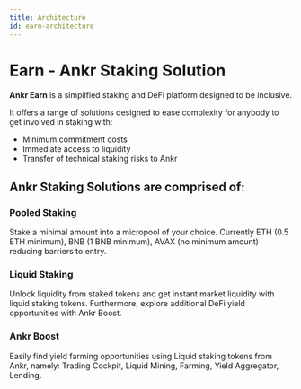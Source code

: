 ```yaml
---
title: Architecture
id: earn-architecture
---
```


# Earn -  Ankr Staking Solution

**Ankr Earn** ​is a simplified staking and DeFi platform designed to be inclusive.

It offers a range of solutions designed to ease complexity for anybody to get involved in staking with:

* Minimum commitment costs
* Immediate access to liquidity
* Transfer of technical staking risks to Ankr 

## Ankr Staking Solutions are comprised of:

### Pooled Staking
 Stake a minimal amount into a micropool of your choice. Currently ETH (0.5 ETH minimum), BNB (1 BNB minimum), AVAX (no minimum amount) reducing barriers to entry.
### Liquid Staking
 Unlock liquidity from staked tokens and get instant market liquidity with liquid staking tokens. Furthermore, explore additional DeFi yield opportunities with Ankr Boost.
### Ankr Boost
 Easily find yield farming opportunities using Liquid staking tokens from Ankr, namely: Trading Cockpit, Liquid Mining, Farming, Yield Aggregator, Lending.


